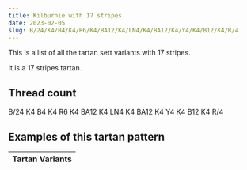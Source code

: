 ```yaml
---
title: Kilburnie with 17 stripes
date: 2023-02-05
slug: B/24/K4/B4/K4/R6/K4/BA12/K4/LN4/K4/BA12/K4/Y4/K4/B12/K4/R/4
---
```

This is a list of all the tartan sett variants with 17 stripes.

It is a 17 stripes tartan.


## Thread count
B/24 K4 B4 K4 R6 K4 BA12 K4 LN4 K4 BA12 K4 Y4 K4 B12 K4 R/4

## Examples of this tartan pattern

| Tartan Variants |
|---------------|
